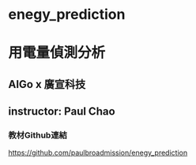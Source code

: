 # enegy_prediction
# 用電量偵測分析 
## AIGo x 廣宣科技
## instructor: Paul Chao
### 教材Github連結 
https://github.com/paulbroadmission/enegy_prediction
